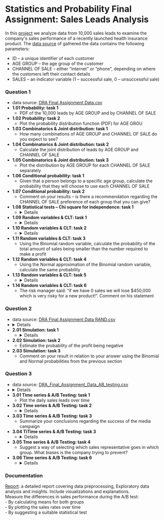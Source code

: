 # Statistics and Probability Final Assignment: Sales Leads Analysis
In this [project](https://github.com/Rina-Irene-arch/Statistics_and_Probability_NAYA_Assignment/blob/main/Naya_DRA_Statistics_Final_Assignment_Rina_Rafalski_D_Fin.ipynb) we analyze data from 10,000 sales leads to examine the company's sales performance of a recently launched health insurance product.
The [data source](https://github.com/Rina-Irene-arch/Statistics_and_Probability_NAYA_Assignment/blob/main/DRA%20Final%20Assignment%20Data.csv) of gathered the data contains the following parameters:
- ID – a unique identifier of each customer
- AGE GROUP – the age group of the customer
- CHANNEL OF SALE – either “internet” or “phone”, depending on where the customers left their contact
details
- SALES – an indicator variable (1 – successful sale, 0 – unsuccessful sale)
### Question 1
- data source: [DRA Final Assignment Data.csv](https://github.com/Rina-Irene-arch/Statistics_and_Probability_NAYA_Assignment/blob/main/DRA%20Final%20Assignment%20Data.csv)
- **1.01 Probability: task 1**
   - PDF of the 10,000 leads by AGE GROUP and by CHANNEL OF SALE
- **1.02 Probability: task 2**
   - Plot the probability distribution function (PDF) for AGE GROU
- **1.03 Combinatorics & Joint distribution: task 1**
   - How many combinations of AGE GROUP and CHANNEL OF SALE do you expect to see?
- **1.04 Combinatorics & Joint distribution: task 2**
   - Calculate the joint distribution of leads by AGE GROUP and CHANNEL OF SALE
- **1.05 Combinatorics & Joint distribution: task 3**
   - Plot the distribution by AGE GROUP for each CHANNEL OF SALE separately
- **1.06 Conditional probability: task 1**
   - Given that a person belongs to a specific age group, calculate the probability that they will choose to use each CHANNEL OF SALE 
- **1.07 Conditional probability: task 2**
   - Comment on your results – is there a recommendation regarding the CHANNEL OF SALE preference of each group that you can give?
- **1.08 Statistical tests – Chi square for independence: task 1**
   - <details>
      The company wishes to examine the dependence/independence between the choice of CHANNEL OF SALE and the SALES indicator.<br>
      Perform a Chi square test of independence between CHANNEL OF SALE and the SALES indicator.<br>
      - What are the null and alternative hypotheses of this test?<br>
      - Calculate the P-value of the test and state your conclusion at a 5% significance level and at a 1% significance level.
- **1.09 Random variables & CLT: task 1**
   - <details>
      The company wishes to calculate its expected profit:<br>
      - It spends 45$ on acquiring each sales lead<br>
      - Price of each sale is 86$<br>
      Calculate the minimal number of sales (out of 10,000 leads) required to make a profit
- **1.10 Random variables & CLT: task 2**
   - <details>
      The company decides to model the total amount of sales using a Binomial random variable<br>
      - Where n=10,000<br>
      - And p is estimated from the SALES column<br>
      Estimate the value of p
- **1.11 Random variables & CLT: task 3**
   - Using the Binomial random variable, calculate the probability of the total amount of sales being smaller than the number required to make a profit
- **1.12 Random variables & CLT: task 4**
   - Using the Normal approximation of the Binomial random variable, calculate the same probability
- **1.13 Random variables & CLT: task 5**
   - <details>
      Plot the two distributions together – Binomial as bars, Normal as line (you may choose the Xaxis range which is best suitable for your plot). Comment on the appropriateness of the approximation
- **1.14 Random variables & CLT: task 6**
   - The risk manager said: “if we have 0 sales we will lose $450,000 which is very risky for a new product!”. Comment on his statement
### Question 2 
- data source: [DRA Final Assignment Data RAND.csv](https://github.com/Rina-Irene-arch/Statistics_and_Probability_NAYA_Assignment_Sales_Leads_Analysis/blob/main/DRA%20Final%20Assignment%20Data%20RAND.csv)
- <details>
     Simulation<br>
     - The company decided to perform 100 simulations of its potential profit using a Binomial random variable (10,000 Bernoulli variables)<br>
     - Find 10000x100 random variables from a Uniform(0,1) distribution
- **2.01 Simulation: task 1**
   - <details>
      Perform 100 simulations of the possible total profit under these 100 simulations<br>
      - Any number smaller than the estimator for p should be 1 (considered a sale), otherwise it should be 0 (considered no sale)
- **2.02 Simulation: task 2**
   - Estimate the probability of the profit being negative
- **2.03 Simulation: task 3**
   - Comment on your result in relation to your answer using the Binomial and Normal probabilities from the previous section
### Question 3
- data source: [DRA_Final_Assignment_Data_AB_testing.csv](https://github.com/Rina-Irene-arch/Statistics_and_Probability_NAYA_Assignment_Sales_Leads_Analysis/blob/main/DRA_Final_Assignment_Data_AB_testing.csv)
- <details>
     Time series & A/B Testing<br>
     The company decided to launch a media campaign to increase leads:
     - It launched an extensive media campaign during January and February of 2022
     - It tracked daily sales leads for 4 months, to assess the prolonging effect of the campaign
- **3.01 Time series & A/B Testing: task 1**
   - Plot the daily sales leads over time
- **3.02 Time series & A/B Testing: task 2**
    - <details>
      Comment on the existence of:<br>
      - Trends<br>
      - Seasonality<br>
      - Random variability<br>
      - Irregularities & Outliers<br>
- **3.03 Time series & A/B Testing: task 3**
   - Summarize your conclusions regarding the success of the media campaign
- **3.04 TiTime series & A/B Testing: task 3**
    - <details>
      The company has also decided to improve sales rates by having sales managers review the sales team’s performance every 2 weeks, starting January 2022.<br>
      The managers will listen to past recorded calls with potential customers, give feedback and present their conclusions regarding possible improvements in the sales process to the staff every 2 weeks.<br>
      In order to test the effect of the potential improvement in sales practices the company has decided to conduct an A/B test, where half of the staff will receive feedback and the other half will not.<br>
      Exclude days where the company is not working and there are no sales
- **3.05 Tme series & A/B Testing: task 4**
    - Suggest a way of selecting which sales representative goes in which group. What biases is the company trying to prevent?
- **3.06 Time series & A/B Testing: task 6**
    - <details>
### Documentation
[Report](https://github.com/Rina-Irene-arch/Statistics_and_Probability_NAYA_Assignment_Sales_Leads_Analysis/blob/main/Naya_DRA_Statistics_Final_Assignment_Rina_Rafalski_A_Fin.pdf): a detailed report covering data preprocessing, Exploratory data analysis and insights. Include visualizations and explanations.       
      Measure the differences in sales performance during the A/B test:<br>
      - By calculating means for both groups<br>
      - By plotting the sales rates over time<br>
      - By suggesting a suitable statistical test
